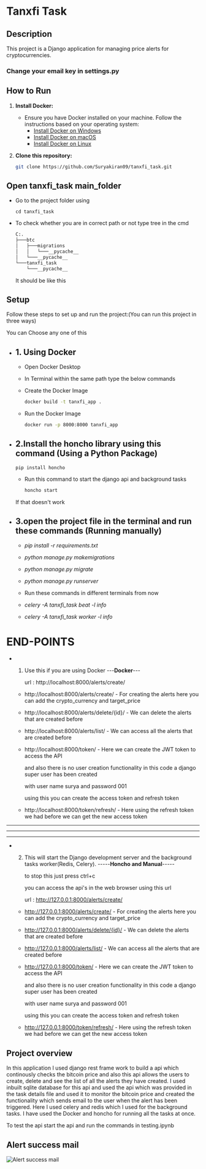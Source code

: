 # Tanxfi Task

## Description
This project is a Django application for managing price alerts for cryptocurrencies.

### Change your email key in settings.py

## How to Run
1. **Install Docker:**
    - Ensure you have Docker installed on your machine. Follow the instructions based on your operating system:
        - [Install Docker on Windows](https://docs.docker.com/desktop/install/windows-install/)
        - [Install Docker on macOS](https://docs.docker.com/desktop/install/mac-install/)
        - [Install Docker on Linux](https://docs.docker.com/desktop/install/linux-install/)

2. **Clone this repository:**
    ```bash
    git clone https://github.com/Suryakiran09/tanxfi_task.git
    ```

## Open tanxfi_task main_folder

  - Go to the project folder using

        cd tanxfi_task

  - To check whether you are in correct path or not
    type tree in the cmd
    ```bash
    C:.
    ├───btc
    │   ├───migrations
    │   │   └───__pycache__
    │   └───__pycache__
    └───tanxfi_task
        └───__pycache__
    ```

      It should be like this

## Setup
Follow these steps to set up and run the project:(You can run this project in three ways)

You can Choose any one of this

- ## 1. Using Docker

  - Open Docker Desktop
 
  - In Terminal within the same path type the below commands

  - Create the Docker Image

    ```bash
    docker build -t tanxfi_app .
    ```
  
  - Run the Docker Image

    ```bash
    docker run -p 8000:8000 tanxfi_app
    ```


- ## 2.Install the honcho library using this command (Using a Python Package)

      
      pip install honcho
      

    - Run this command to start the django api and background tasks

      ```bash
      honcho start
      ```
     
    If that doesn't work


- ## 3.open the project file in the terminal and run these commands (Running manually)



    - *pip install -r requirements.txt*

    - *python manage.py makemigrations*

    - *python manage.py migrate*

    - *python manage.py runserver*

    - Run these commands in different terminals from now

    - *celery -A tanxfi_task beat -l info*

    - *celery -A tanxfi_task worker -l info*


# END-POINTS

  - 1. Use this if you are using Docker ---**Docker**---

       url : http://localhost:8000/alerts/create/





      - http://localhost:8000/alerts/create/ - For creating the alerts here you can add the crypto_currency and target_price

      - http://localhost:8000/alerts/delete/{id}/ - We can delete the alerts that are created before

      - http://localhost:8000/alerts/list/ - We can access all the alerts that are created before

      - http://localhost:8000/token/ - Here we can create the JWT token to access the API

        and also there is no user creation functionality in this code a django super user has been created 

        with user name surya and password 001

        using this you can create the access token and refresh token

      - http://localhost:8000/token/refresh/ - Here using the refresh token we had before we can get the new access token


--------
--------
--------

  - 2. This will start the Django development server and the background tasks worker(Redis, Celery). -----**Honcho and Manual**-----
  
       to stop this just press ctrl+c
  
       you can access the api's in the web browser using this url
  
       url : http://127.0.0.1:8000/alerts/create/





      - http://127.0.0.1:8000/alerts/create/ - For creating the alerts here you can add the crypto_currency and target_price

      - http://127.0.0.1:8000/alerts/delete/{id}/ - We can delete the alerts that are created before

      - http://127.0.0.1:8000/alerts/list/ - We can access all the alerts that are created before

      - http://127.0.0.1:8000/token/ - Here we can create the JWT token to access the API

        and also there is no user creation functionality in this code a django super user has been created 

        with user name surya and password 001

        using this you can create the access token and refresh token

      - http://127.0.0.1:8000/token/refresh/ - Here using the refresh token we had before we can get the new access token





## Project overview

In this application I used django rest frame work to build a api which continously checks the bitcoin price and also this api allows the users to create, delete and see the list of all the alerts they have created. I used inbuilt sqlite database for this api and used the api which was provided in the task details file and used it to monitor the bitcoin price and created the functionality which sends email to the user when the alert has been triggered. Here I used celery and redis which I used for the background tasks. I have used the Docker and honcho for running all the tasks at once.

To test the api start the api and run the commands in testing.ipynb



## Alert success mail



![Alert success mail](Alert_mail.jpg)

